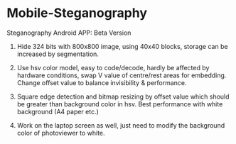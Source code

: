 # Mobile-Steganography
Steganography Android APP: Beta Version

1. Hide 324 bits with 800x800 image, using 40x40 blocks, storage can
be increased by segmentation.

2. Use hsv color model, easy to code/decode, hardly be affected by
hardware conditions, swap V value of centre/rest areas for embedding.
Change offset value to balance invisibility & performance.

3. Square edge detection and bitmap resizing by offset value which 
should be greater than background color in hsv. Best performance with 
white background (A4 paper etc.)

4. Work on the laptop screen as well, just need to modify the background
color of photoviewer to white.
